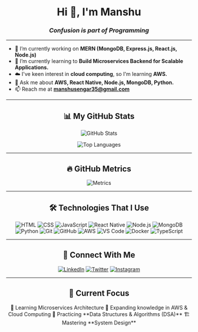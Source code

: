 <h1 align="center">Hi 👋, I'm Manshu</h1>

<h3 align="center"><em>Confusion is part of Programming</em></h3>

---

- 🔭 I’m currently working on **MERN (MongoDB, Express.js, React.js, Node.js)**  
- 🌱 I’m currently learning to **Build Microservices Backend for Scalable Applications.**  
- ☁️ I've keen interest in **cloud computing**, so I'm learning **AWS.**  
- 💬 Ask me about **AWS, React Native, Node.js, MongoDB, Python.**  
- 📫 Reach me at **manshusengar35@gmail.com**  

---

<h2 align="center">📊 My GitHub Stats</h2>

<p align="center">
  <img src="https://github-readme-stats.vercel.app/api?username=ManshuSengar&show_icons=true&theme=radical" alt="GitHub Stats" />
</p>

<p align="center">
  <img src="https://github-readme-stats.vercel.app/api/top-langs/?username=ManshuSengar&layout=compact&theme=radical" alt="Top Languages" />
</p>

---

<h2 align="center">🔥 GitHub Metrics</h2>
<p align="center">
  <img src="https://github.com/ManshuSengar/ManshuSengar/blob/main/github-metrics.svg" alt="Metrics" />
</p>

---

<h2 align="center">🛠️ Technologies That I Use</h2>
<p align="center">
  <img src="https://img.icons8.com/color/48/000000/html-5--v1.png" alt="HTML" />
  <img src="https://img.icons8.com/color/48/000000/css3.png" alt="CSS" />
  <img src="https://img.icons8.com/color/48/000000/javascript--v1.png" alt="JavaScript" />
  <img src="https://img.icons8.com/color/48/000000/react-native.png" alt="React Native" />
  <img src="https://img.icons8.com/color/48/000000/nodejs.png" alt="Node.js" />
  <img src="https://img.icons8.com/color/48/000000/mongodb.png" alt="MongoDB" />
  <img src="https://img.icons8.com/color/48/000000/python.png" alt="Python" />
  <img src="https://img.icons8.com/color/48/000000/git.png" alt="Git" />
  <img src="https://img.icons8.com/color/48/000000/github.png" alt="GitHub" />
  <img src="https://img.icons8.com/color/48/000000/amazon-web-services.png" alt="AWS" />
  <img src="https://img.icons8.com/color/48/000000/visual-studio-code-2019.png" alt="VS Code" />
  <img src="https://img.icons8.com/color/48/000000/docker.png" alt="Docker" />
  <img src="https://img.icons8.com/color/48/000000/typescript.png" alt="TypeScript" />
</p>

---

<h2 align="center">🤝 Connect With Me</h2>
<p align="center">
  <a href="https://linkedin.com/in/ManshuSengar"><img src="https://img.icons8.com/color/48/000000/linkedin.png" alt="LinkedIn" /></a>
  <a href="https://twitter.com/manshusengar07"><img src="https://img.icons8.com/color/48/000000/twitter.png" alt="Twitter" /></a>
  <a href="https://instagram.com/manshu_sengar"><img src="https://img.icons8.com/color/48/000000/instagram-new.png" alt="Instagram" /></a>
</p>

---

<h2 align="center">🎯 Current Focus</h2>
<p align="center">
  🚀 Learning Microservices Architecture  
  🌱 Expanding knowledge in AWS & Cloud Computing  
  📘 Practicing **Data Structures & Algorithms (DSA)**  
  🏗️ Mastering **System Design**  
</p>
